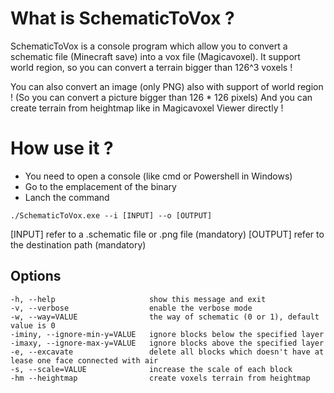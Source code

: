 # What is SchematicToVox ? 

SchematicToVox is a console program which allow you to convert a schematic file (Minecraft save) into a vox file (Magicavoxel).
It support world region, so you can convert a terrain bigger than 126^3 voxels ! 

You can also convert an image (only PNG) also with support of world region ! (So you can convert a picture bigger than 126 * 126 pixels)
And you can create terrain from heightmap like in Magicavoxel Viewer directly !

# How use it ? 

- You need to open a console (like cmd or Powershell in Windows)
- Go to the emplacement of the binary
- Lanch the command

`./SchematicToVox.exe --i [INPUT] --o [OUTPUT]`

[INPUT] refer to a .schematic file or .png file (mandatory)
[OUTPUT] refer to the destination path (mandatory)

## Options

```
-h, --help                     show this message and exit
-v, --verbose                  enable the verbose mode
-w, --way=VALUE                the way of schematic (0 or 1), default value is 0
-iminy, --ignore-min-y=VALUE   ignore blocks below the specified layer
-imaxy, --ignore-max-y=VALUE   ignore blocks above the specified layer
-e, --excavate                 delete all blocks which doesn't have at lease one face connected with air
-s, --scale=VALUE              increase the scale of each block
-hm --heightmap                create voxels terrain from heightmap
 ```
